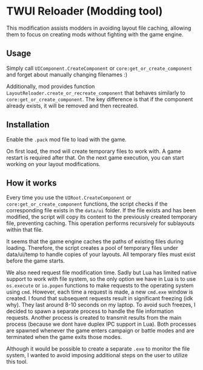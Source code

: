 # TWUI Reloader (Modding tool)
This modification assists modders in avoiding layout file caching, allowing them to focus on creating mods without fighting with the game engine.

## Usage
Simply call `UIComponent.CreateComponent` or `core:get_or_create_component` and forget about manually changing filenames :)

Additionally, mod provides function `LayoutReloader.create_or_recreate_component` that behaves similarly to `core:get_or_create_component`. The key difference is that if the component already exists, it will be removed and then recreated.

## Installation
Enable the `.pack` mod file to load with the game. 

On first load, the mod will create temporary files to work with. A game restart is required after that. On the next game execution, you can start working on your layout modifications.

## How it works
Every time you use the `UIRoot.CreateComponent` or `core:get_or_create_component` functions, the script checks if the corresponding file exists in the `data/ui` folder. If the file exists and has been modified, the script will copy its content to the previously created temporary file, preventing caching. This operation performs recursively for sublayouts within that file.

It seems that the game engine caches the paths of existing files during loading. Therefore, the script creates a pool of temporary files under data/ui/temp to handle copies of your layouts. All temporary files must exist before the game starts.

We also need request file modification time. Sadly but Lua has limited native support to work with file system, so the only option we have in Lua is to use `os.execute` or `io.popen` functions to make requests to the operating system using `cmd`. However, each time a request is made, a new `cmd.exe` window is created. I found that subsequent requests result in significant freezing (idk why). They last around 8-10 seconds on my laptop. To avoid such freezes, I decided to spawn a separate process to handle the file information requests. Another process is created to transmit results from the main process (because we dont have duplex IPC support in Lua). Both processes are spawned whenever the game enters campaign or battle modes and are terminated when the game exits those modes. 

Although it would be possible to create a separate `.exe` to monitor the file system, I wanted to avoid imposing additional steps on the user to utilize this tool.